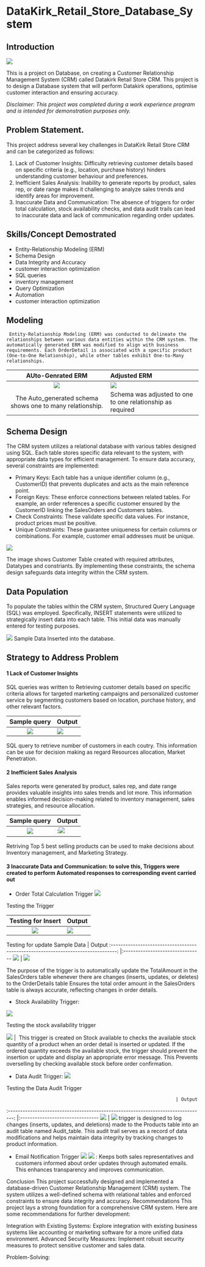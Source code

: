 # DataKirk_Retail_Store_Database_System
## Introduction 
![](https://github.com/Jejefunmi/DataKirk_Retail_Store_Database_System/blob/main/github%20intro%20page.jpg)

This is a project on Database, on creating a Customer Relationship Management System (CRM) called Datakirk Retail Store CRM. This project is to design a Database system that will perform Datakirk operations, optimise customer interaction and ensuring accuracy.

 *Disclaimer: This project was completed during a work experience program and is intended for demonstration purposes only.*

## Problem Statement.
This project address several key challenges in  DataKirk Retail Store CRM and can be categorized as follows:
1. Lack of Customer Insights:
Difficulty retrieving customer details based on specific criteria (e.g., location, purchase history) hinders understanding customer behaviour and preferences.
2. Inefficient Sales Analysis:
Inability to generate reports by product, sales rep, or date range makes it challenging to analyze sales trends and identify areas for improvement.
3. Inaccurate Data and Communication:
The absence of triggers for order total calculation, stock availability checks, and data audit trails can lead to inaccurate data and lack of communication regarding order updates.

## Skills/Concept Demostrated
 * Entity-Relationship Modeling (ERM)
 * Schema Design
 * Data Integrity and Accuracy
 * customer interaction optimization
 * SQL queries
 * inventory management
 * Query Optimization
 * Automation
 * customer interaction optimization


## Modeling
     Entity-Relationship Modeling (ERM) was conducted to delineate the relationships between various data entities within the CRM system. The automatically generated ERM was modified to align with business requirements. Each OrderDetail is associated with a specific product (One-to-One Relationship), while other tables exhibit One-to-Many relationships.


AUto-Genrated ERM		                                                              |	Adjusted ERM
:--------------------------------------------------------------------------------:    |:--------------------------------
![](https://github.com/Jejefunmi/DataKirk_Retail_Store_Database_System/blob/main/Generated_Schema_relationship_design.png) |	![](https://github.com/Jejefunmi/DataKirk_Retail_Store_Database_System/blob/main/Modified_Schema_relationship_design.png)
The Auto_generated schema shows one to many relationship.                             | Schema was adjusted to one to one relationship as required


## Schema Design
The CRM system utilizes a relational database with various tables designed using SQL. Each table stores specific data relevant to the system, with appropriate data types for efficient management.
To ensure data accuracy, several constraints are implemented:
* Primary Keys: Each table has a unique identifier column (e.g., CustomerID) that prevents duplicates and acts as the main reference point.
* Foreign Keys: These enforce connections between related tables. For example, an order references a specific customer ensured by the CustomerID linking the SalesOrders and Customers tables.
* Check Constraints: These validate specific data values. For instance, product prices must be positive.
* Unique Constraints: These guarantee uniqueness for certain columns or combinations. For example, customer email addresses must be unique.

![](https://github.com/Jejefunmi/DataKirk_Retail_Store_Database_System/blob/main/Customer_Table.png)

The image shows Customer Table created with required attributes, Datatypes and constriants.
By implementing these constraints, the schema design safeguards data integrity within the CRM system.

## Data Population
To populate the tables within the CRM system, Structured Query Language (SQL) was employed. Specifically, INSERT statements were utilized to strategically insert data into each table. This initial data was manually entered for testing purposes. 

![](https://github.com/Jejefunmi/DataKirk_Retail_Store_Database_System/blob/main/Sample_data_insert.png)
Sample Data Inserted into the database.


## Strategy to Address Problem 
 #### 1	Lack of Customer Insights
SQL queries was written to Retrieving customer details based on specific criteria allows for targeted marketing campaigns and personalized customer service by segmenting customers based on location, purchase history, and other relevant factors. 

Sample query                                                                                                               |	Output
:--------------------------------------------------------------------------------:                                         |:--------------------------------
![](https://github.com/Jejefunmi/DataKirk_Retail_Store_Database_System/blob/main/customer_by_country_query.jpg.png)        |	![](https://github.com/Jejefunmi/DataKirk_Retail_Store_Database_System/blob/main/customer_by_country_result.jpg)

SQL query to retrieve number of customers in each coutry. This information can be use for decision making as regard Resources allocation, Market Penetration.

 #### 2	Inefficient Sales Analysis
Sales reports were generated by product, sales rep, and date range provides valuable insights into sales trends and lot more. This information enables informed decision-making related to inventory management, sales strategies, and resource allocation.

Sample query                                                                                                               |	Output
:------------------------------------------------------------------------------------------------------------------------: |:--------------------------------
![](https://github.com/Jejefunmi/DataKirk_Retail_Store_Database_System/blob/main/Top_5_best_selling_products_query.jpg.png)|:![](https://github.com/Jejefunmi/DataKirk_Retail_Store_Database_System/blob/main/Top_5_best_selling_products_result.jpg)

Retriving Top 5 best selling products can be used to make decisions about Inventory management, and Marketing Strategy.

#### 3 Inaccurate Data and Communication: to solve this, Triggers were created to perform Automated responses to corresponding event carried out
* Order Total Calculation Trigger
![](https://github.com/Jejefunmi/DataKirk_Retail_Store_Database_System/blob/main/Total_amount_recalculate_trigger.png)

Testing the Trigger 

Testing for Insert                                                                    |	Output
:--------------------------------------------------------------------------------:    |:--------------------------------
![](https://github.com/Jejefunmi/DataKirk_Retail_Store_Database_System/blob/main/Total_amount_recalculate_trigger_query.png) |	![](https://github.com/Jejefunmi/DataKirk_Retail_Store_Database_System/blob/main/Total_amount_recalculate_trigger_inserted_Query.png)

Testing for update
Sample Data                                                                           |	Output
:--------------------------------------------------------------------------------:    |:--------------------------------
![](https://github.com/Jejefunmi/DataKirk_Retail_Store_Database_System/blob/main/Total_amount_recalculate_trigger_update_query.png) |	![](https://github.com/Jejefunmi/DataKirk_Retail_Store_Database_System/blob/main/Total_amount_recalculate_trigger_update_query_result.png)

 The purpose of the trigger is to automatically update the TotalAmount  in the SalesOrders table whenever there are changes (inserts, updates, or deletes) to the OrderDetails table Ensures the total order amount in the SalesOrders table is always accurate, reflecting changes in order details.

* Stock Availability Trigger: 

![](https://github.com/Jejefunmi/DataKirk_Retail_Store_Database_System/blob/main/Check_StockAvailable_table_Trigger.png)

Testing the stock availability trigger

![](https://github.com/Jejefunmi/DataKirk_Retail_Store_Database_System/blob/main/Check_StockAvailable_table_Trigger_Result.png) |	![]()
This trigger is created on Stock available to checks the available stock quantity of a product when an order detail is inserted or updated. If the ordered quantity exceeds the available stock, the trigger should prevent the insertion or update and display an appropriate error message. This  Prevents overselling by checking available stock before order confirmation. 

* Data Audit Trigger:
![](https://github.com/Jejefunmi/DataKirk_Retail_Store_Database_System/blob/main/Product_Audit_Table_Trigger.png)

Testing the Data Audit Trigger

	                                                              |	Output
:--------------------------------------------------------------------------------:    |:--------------------------------
![](https://github.com/Jejefunmi/DataKirk_Retail_Store_Database_System/blob/main/Product_Audit_Table_Trigger_Test.png) |	![](https://github.com/Jejefunmi/DataKirk_Retail_Store_Database_System/blob/main/Product_Audit_Table_Trigger_Test_Result.png)
 trigger is designed to log changes (inserts, updates, and deletions) made to the Products table into an audit table named Audit_table. This audit trail serves as a record of data modifications and helps maintain data integrity by tracking changes to product information.

* Email Notification Trigger
![](https://github.com/Jejefunmi/DataKirk_Retail_Store_Database_System/blob/main/Email_Notification_Trigger.png)
![](https://github.com/Jejefunmi/DataKirk_Retail_Store_Database_System/blob/main/Email_Notification_Trigger2.png)
: Keeps both sales representatives and customers informed about order updates through automated emails. This enhances transparency and improves communication.



Conclusion
This project successfully designed and implemented a database-driven Customer Relationship Management (CRM) system. The system utilizes a well-defined schema with relational tables and enforced constraints to ensure data integrity and accuracy.
Recommendations
This project lays a strong foundation for a comprehensive CRM system. Here are some recommendations for further development:

Integration with Existing Systems: Explore integration with existing business systems like accounting or marketing software for a more unified data environment.
Advanced Security Measures: Implement robust security measures to protect sensitive customer and sales data.









Problem-Solving:



[def]: https://raw.githubusercontent.com/Jejefunmi/DataKirk_Retail_Store_Database_System/main/github%20intro%20page.webp
